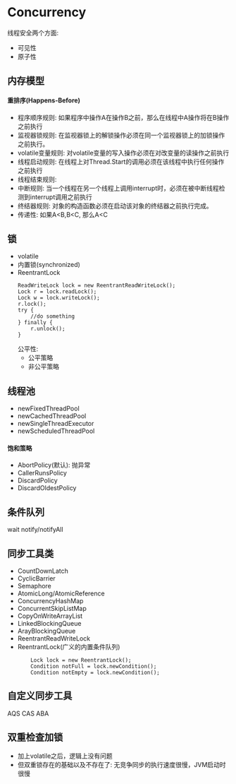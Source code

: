 # Concurrency
线程安全两个方面:
- 可见性
- 原子性
## 内存模型
#### 重排序(Happens-Before)
- 程序顺序规则: 如果程序中操作A在操作B之前，那么在线程中A操作将在B操作之前执行
- 监视器锁规则: 在监视器锁上的解锁操作必须在同一个监视器锁上的加锁操作之前执行。
- volatile变量规则: 对volatile变量的写入操作必须在对改变量的读操作之前执行
- 线程启动规则: 在线程上对Thread.Start的调用必须在该线程中执行任何操作之前执行
- 线程结束规则: 
- 中断规则: 当一个线程在另一个线程上调用interrupt时，必须在被中断线程检测到interrupt调用之前执行
- 终结器规则: 对象的构造函数必须在启动该对象的终结器之前执行完成。
- 传递性: 如果A<B,B<C, 那么A<C
## 锁
- volatile
- 内置锁(synchronized)
- ReentrantLock
    ```
    ReadWriteLock lock = new ReentrantReadWriteLock();
    Lock r = lock.readLock();
    Lock w = lock.writeLock();
    r.lock();
    try {
        //do something
    } finally {
        r.unlock();
    }
    ```
    公平性:
    - 公平策略
    - 非公平策略
## 线程池
- newFixedThreadPool
- newCachedThreadPool
- newSingleThreadExecutor
- newScheduledThreadPool

#### 饱和策略
- AbortPolicy(默认): 抛异常
- CallerRunsPolicy
- DiscardPolicy
- DiscardOldestPolicy
## 条件队列
wait
notify/notifyAll
## 同步工具类
- CountDownLatch
- CyclicBarrier
- Semaphore
- AtomicLong/AtomicReference
- ConcurrencyHashMap
- ConcurrentSkipListMap
- CopyOnWriteArrayList
- LinkedBlockingQueue
- ArayBlockingQueue
- ReentrantReadWriteLock
- ReentrantLock(广义的内置条件队列)
    ```
        Lock lock = new ReentrantLock();
        Condition notFull = lock.newCondition();
        Condition notEmpty = lock.newCondition();
    ```
## 自定义同步工具
AQS
CAS
ABA
## 双重检查加锁
- 加上volatile之后，逻辑上没有问题
- 但双重锁存在的基础以及不存在了: 无竞争同步的执行速度很慢，JVM启动时很慢